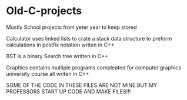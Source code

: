 # Old-C-projects
Mostly School projects from yeter year to keep stored

Calculator uses linked lists to crate a stack data structure to preform calculations in postfix notation writen in C++

BST is a binary Search tree written in C++

Graphics contains multiple programs compleated for computer graphics university course all writen in C++

SOME OF THE CODE IN THESE FILES ARE NOT MINE BUT MY PROFESSORS START UP CODE AND MAKE FILES!!!
